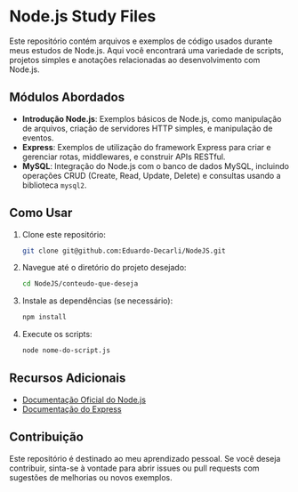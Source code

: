 # Node.js Study Files

Este repositório contém arquivos e exemplos de código usados durante meus estudos de Node.js. Aqui você encontrará uma variedade de scripts, projetos simples e anotações relacionadas ao desenvolvimento com Node.js.

## Módulos Abordados

- **Introdução Node.js**: Exemplos básicos de Node.js, como manipulação de arquivos, criação de servidores HTTP simples, e manipulação de eventos.
- **Express**: Exemplos de utilização do framework Express para criar e gerenciar rotas, middlewares, e construir APIs RESTful.
- **MySQL**: Integração do Node.js com o banco de dados MySQL, incluindo operações CRUD (Create, Read, Update, Delete) e consultas usando a biblioteca `mysql2`.


## Como Usar

1. Clone este repositório:
    ```bash
    git clone git@github.com:Eduardo-Decarli/NodeJS.git
    ```

2. Navegue até o diretório do projeto desejado:
    ```bash
    cd NodeJS/conteudo-que-deseja
    ```

3. Instale as dependências (se necessário):
    ```bash
    npm install
    ```

4. Execute os scripts:
    ```bash
    node nome-do-script.js
    ```

## Recursos Adicionais

- [Documentação Oficial do Node.js](https://nodejs.org/en/docs/)
- [Documentação do Express](https://expressjs.com/)

## Contribuição

Este repositório é destinado ao meu aprendizado pessoal. Se você deseja contribuir, sinta-se à vontade para abrir issues ou pull requests com sugestões de melhorias ou novos exemplos.
